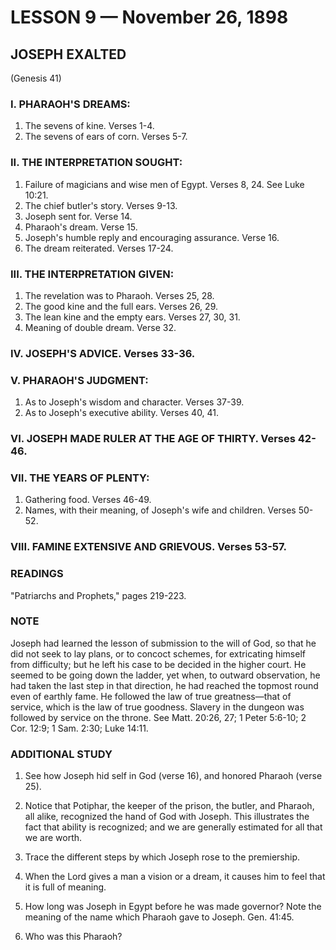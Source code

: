 # LESSON 9 — November 26, 1898

## JOSEPH EXALTED
(Genesis 41)

### I. PHARAOH'S DREAMS:
1. The sevens of kine. Verses 1-4.
2. The sevens of ears of corn. Verses 5-7.

### II. THE INTERPRETATION SOUGHT:
1. Failure of magicians and wise men of Egypt. Verses 8, 24. See Luke 10:21.
2. The chief butler's story. Verses 9-13.
3. Joseph sent for. Verse 14.
4. Pharaoh's dream. Verse 15.
5. Joseph's humble reply and encouraging assurance. Verse 16.
6. The dream reiterated. Verses 17-24.

### III. THE INTERPRETATION GIVEN:
1. The revelation was to Pharaoh. Verses 25, 28.
2. The good kine and the full ears. Verses 26, 29.
3. The lean kine and the empty ears. Verses 27, 30, 31.
4. Meaning of double dream. Verse 32.

### IV. JOSEPH'S ADVICE. Verses 33-36.

### V. PHARAOH'S JUDGMENT:
1. As to Joseph's wisdom and character. Verses 37-39.
2. As to Joseph's executive ability. Verses 40, 41.

### VI. JOSEPH MADE RULER AT THE AGE OF THIRTY. Verses 42-46.

### VII. THE YEARS OF PLENTY:
1. Gathering food. Verses 46-49.
2. Names, with their meaning, of Joseph's wife and children. Verses 50-52.

### VIII. FAMINE EXTENSIVE AND GRIEVOUS. Verses 53-57.

### READINGS
"Patriarchs and Prophets," pages 219-223.

### NOTE
Joseph had learned the lesson of submission to the will of God, so that he did not seek to lay plans, or to concoct schemes, for extricating himself from difficulty; but he left his case to be decided in the higher court. He seemed to be going down the ladder, yet when, to outward observation, he had taken the last step in that direction, he had reached the topmost round even of earthly fame. He followed the law of true greatness—that of service, which is the law of true goodness. Slavery in the dungeon was followed by service on the throne. See Matt. 20:26, 27; 1 Peter 5:6-10; 2 Cor. 12:9; 1 Sam. 2:30; Luke 14:11.

### ADDITIONAL STUDY
1. See how Joseph hid self in God (verse 16), and honored Pharaoh (verse 25).

2. Notice that Potiphar, the keeper of the prison, the butler, and Pharaoh, all alike, recognized the hand of God with Joseph. This illustrates the fact that ability is recognized; and we are generally estimated for all that we are worth.

3. Trace the different steps by which Joseph rose to the premiership.

4. When the Lord gives a man a vision or a dream, it causes him to feel that it is full of meaning.

5. How long was Joseph in Egypt before he was made governor? Note the meaning of the name which Pharaoh gave to Joseph. Gen. 41:45.

6. Who was this Pharaoh?